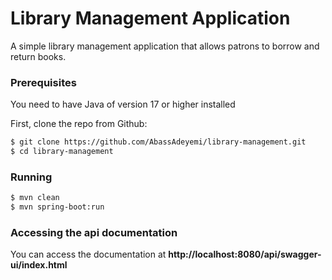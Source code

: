 # Library Management Application

A simple library management application that allows patrons to borrow and return books.

### Prerequisites

You need to have Java of version 17 or higher installed

First, clone the repo from Github:

```sh
$ git clone https://github.com/AbassAdeyemi/library-management.git
$ cd library-management
```

### Running

```sh
$ mvn clean
$ mvn spring-boot:run
```

### Accessing the api documentation

You can access the documentation at **http://localhost:8080/api/swagger-ui/index.html**
